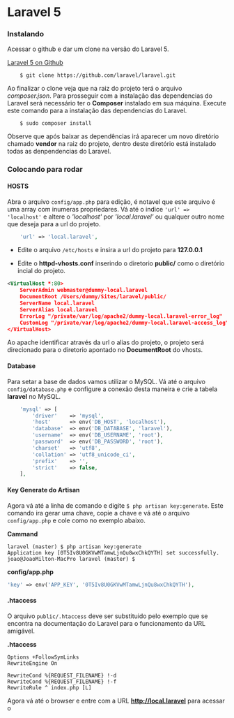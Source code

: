 # Laravel 5

### Instalando

Acessar o github e dar um clone na versão do Laravel 5. 

[Laravel 5 on Github](https://github.com/laravel/laravel)

```code
	$ git clone https://github.com/laravel/laravel.git
```

Ao finalizar o clone veja que na raiz do projeto terá o arquivo *composer.json*. Para prosseguir com a instalação das dependencias do Laravel será necessário ter o **Composer** instalado em sua máquina. Execute este comando para a instalação das dependencias do Laravel.

```code
	$ sudo composer install
```
Observe que após baixar as dependências irá aparecer um novo diretório chamado **vendor** na raiz do projeto, dentro deste diretório está instalado todas as denpendencias do Laravel.

### Colocando para rodar 

#### HOSTS 

Abra o arquivo ```config/app.php``` para edição, é notavel que este arquivo é uma array com inumeras propriedares. Vá até o indice ```'url' => 'localhost'``` e altere o *'localhost'* por *'local.laravel'* ou qualquer outro nome que deseja para a url do projeto.

```php
	'url' => 'local.laravel',
```

* Edite o arquivo ```/etc/hosts``` e insira a url do projeto para **127.0.0.1**

* Edite o **httpd-vhosts.conf** inserindo o diretorio **public/** como o diretório incial do projeto.
```xml
<VirtualHost *:80>
    ServerAdmin webmaster@dummy-local.laravel
    DocumentRoot /Users/dummy/Sites/laravel/public/
    ServerName local.laravel
    ServerAlias local.laravel
    ErrorLog "/private/var/log/apache2/dummy-local.laravel-error_log"
    CustomLog "/private/var/log/apache2/dummy-local.laravel-access_log" common
</VirtualHost>
```
Ao apache identificar através da url o alias do projeto, o projeto será direcionado para o diretorio apontado no **DocumentRoot** do vhosts.

#### Database

Para setar a base de dados vamos utilizar o MySQL. Vá até o arquivo ```config/database.php``` e configure a conexão desta maneira e crie a tabela **laravel** no MySQL.

```php
	'mysql' => [
	    'driver'    => 'mysql',
	    'host'      => env('DB_HOST', 'localhost'),
	    'database'  => env('DB_DATABASE', 'laravel'),
	    'username'  => env('DB_USERNAME', 'root'),
	    'password'  => env('DB_PASSWORD', 'root'),
	    'charset'   => 'utf8',
	    'collation' => 'utf8_unicode_ci',
	    'prefix'    => '',
	    'strict'    => false,
	],
```

#### Key Generate do Artisan

Agora vá até a linha de comando e digite ```$ php artisan key:generate```. Este comando ira gerar uma chave, copie a chave e vá até o arquivo ```config/app.php``` e cole como no exemplo abaixo.

**Cammand**
```
laravel (master) $ php artisan key:generate
Application key [0T5Iv8U0GKVwMTamwLjnQu8wxChkQYTH] set successfully.
joao@JoaoMilton-MacPro laravel (master) $ 
```

**config/app.php**
```php
'key' => env('APP_KEY', '0T5Iv8U0GKVwMTamwLjnQu8wxChkQYTH'),
```

#### .htaccess

O arquivo ```public/.htaccess``` deve ser substituido pelo exemplo que se encontra na documentação do Laravel para o funcionamento da URL amigável.

**.htaccess**
```
Options +FollowSymLinks
RewriteEngine On

RewriteCond %{REQUEST_FILENAME} !-d
RewriteCond %{REQUEST_FILENAME} !-f
RewriteRule ^ index.php [L]
```

Agora vá até o browser e entre com a URL **http://local.laravel** para acessar o 